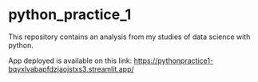 # python_practice_1
This repository contains an analysis from my studies of data science with python.

App deployed is available on this link: https://pythonpractice1-bqyxlvabapfdzjaojstxs3.streamlit.app/ 
